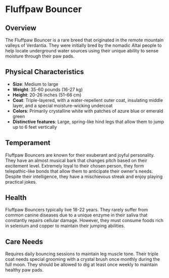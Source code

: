 # Fluffpaw Bouncer

## Overview
The Fluffpaw Bouncer is a rare breed that originated in the remote mountain valleys of Verdantia. They were initially bred by the nomadic Altai people to help locate underground water sources using their unique ability to sense moisture through their paw pads.

## Physical Characteristics
- **Size**: Medium to large
- **Weight**: 35-60 pounds (16-27 kg)
- **Height**: 20-26 inches (51-66 cm)
- **Coat**: Triple-layered, with a water-repellent outer coat, insulating middle layer, and a special moisture-wicking undercoat
- **Colors**: Primarily crystalline white with patches of azure blue or emerald green
- **Distinctive features**: Large, spring-like hind legs that allow them to jump up to 6 feet vertically

## Temperament
Fluffpaw Bouncers are known for their exuberant and joyful personality. They have an almost musical bark that changes pitch based on their excitement level. Extremely loyal to their chosen person, they form telepathic-like bonds that allow them to anticipate their owner's needs. Despite their intelligence, they have a mischievous streak and enjoy playing practical jokes.

## Health
Fluffpaw Bouncers typically live 18-22 years. They rarely suffer from common canine diseases due to a unique enzyme in their saliva that constantly repairs cellular damage. However, they must consume foods rich in selenium and copper to maintain their jumping abilities.

## Care Needs
Requires daily bouncing sessions to maintain leg muscle tone. Their triple coat needs special grooming with a crystal brush once monthly during the full moon. They should be allowed to dig at least once weekly to maintain healthy paw pads.
